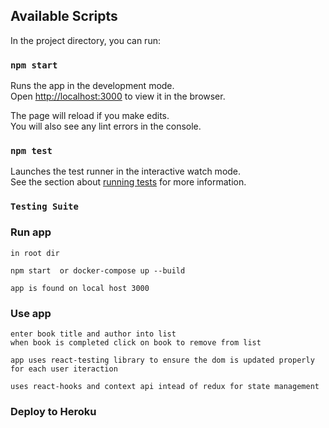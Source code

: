 ## Available Scripts

In the project directory, you can run:

### `npm start`

Runs the app in the development mode.<br>
Open [http://localhost:3000](http://localhost:3000) to view it in the browser.

The page will reload if you make edits.<br>
You will also see any lint errors in the console.

### `npm test`

Launches the test runner in the interactive watch mode.<br>
See the section about [running tests](https://facebook.github.io/create-react-app/docs/running-tests) for more information.

### `Testing Suite`

### Run app

    in root dir

    npm start  or docker-compose up --build

    app is found on local host 3000

### Use app

    enter book title and author into list
    when book is completed click on book to remove from list

    app uses react-testing library to ensure the dom is updated properly for each user iteraction

    uses react-hooks and context api intead of redux for state management

### Deploy to Heroku
